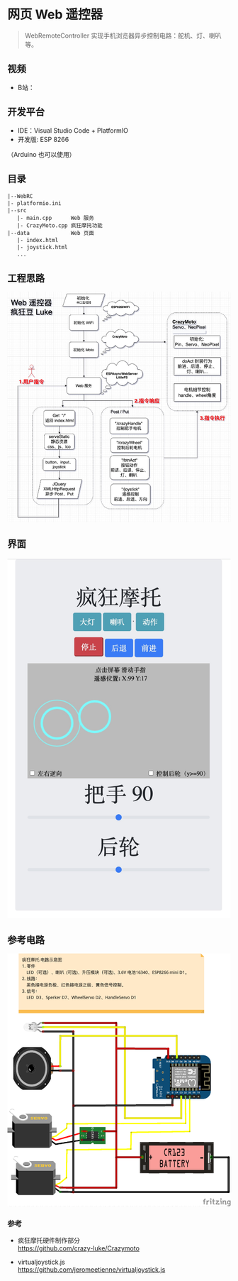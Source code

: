 # 网页 Web 遥控器
> WebRemoteController 实现手机浏览器异步控制电路：舵机、灯、喇叭等。

## 视频
* B站： 



## 开发平台
*  IDE：Visual Studio Code + PlatformIO
*  开发版:  ESP 8266

 （Arduino 也可以使用）

## 目录
```
|--WebRC
|- platformio.ini
|--src
   |- main.cpp		Web 服务
   |- CrazyMoto.cpp	疯狂摩托功能
|--data				Web 页面
   |- index.html		
   |- joystick.html		
   ...

```


## 工程思路

![](./image/project.jpg)

## 界面

![](./image/webrc.jpeg)

## 参考电路
![](./image/schematic.png)


### 参考


*  疯狂摩托硬件制作部分  
 https://github.com/crazy-luke/Crazymoto

*  virtualjoystick.js  
https://github.com/jeromeetienne/virtualjoystick.js



